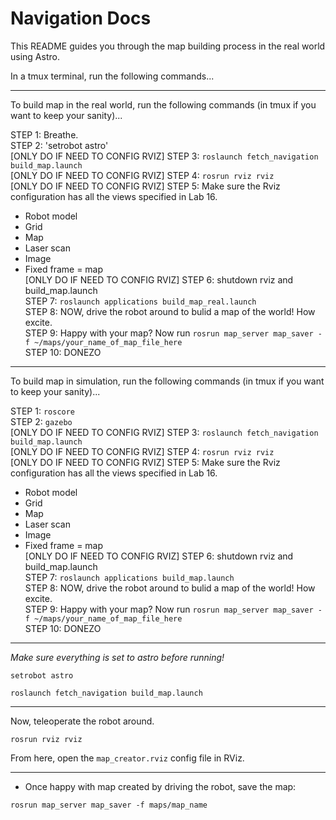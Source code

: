 Navigation Docs
===============

This README guides you through the map building process in the real world using Astro.

In a tmux terminal, run the following commands...


---
To build map in the real world, run the following commands (in tmux if you want to keep your sanity)...

STEP 1: Breathe.  <br />
STEP 2: 'setrobot astro'  <br />
[ONLY DO IF NEED TO CONFIG RVIZ] STEP 3: `roslaunch fetch_navigation build_map.launch`  <br />
[ONLY DO IF NEED TO CONFIG RVIZ] STEP 4: `rosrun rviz rviz`  <br />
[ONLY DO IF NEED TO CONFIG RVIZ] STEP 5: Make sure the Rviz configuration has all the views specified in Lab 16.  <br />
* Robot model
* Grid
* Map
* Laser scan
* Image
* Fixed frame = map  <br />
[ONLY DO IF NEED TO CONFIG RVIZ] STEP 6: shutdown rviz and build_map.launch  <br />
STEP 7: `roslaunch applications build_map_real.launch`  <br />
STEP 8: NOW, drive the robot around to bulid a map of the world! How excite.  <br />
STEP 9: Happy with your map? Now run `rosrun map_server map_saver -f ~/maps/your_name_of_map_file_here`  <br />
STEP 10: DONEZO  <br />



---

To build map in simulation, run the following commands (in tmux if you want to keep your sanity)...

STEP 1: `roscore` <br />
STEP 2: `gazebo` <br />
[ONLY DO IF NEED TO CONFIG RVIZ] STEP 3: `roslaunch fetch_navigation build_map.launch`  <br />
[ONLY DO IF NEED TO CONFIG RVIZ] STEP 4: `rosrun rviz rviz`  <br />
[ONLY DO IF NEED TO CONFIG RVIZ] STEP 5: Make sure the Rviz configuration has all the views specified in Lab 16.  <br />
* Robot model
* Grid
* Map
* Laser scan
* Image
* Fixed frame = map  <br />
[ONLY DO IF NEED TO CONFIG RVIZ] STEP 6: shutdown rviz and build_map.launch  <br />
STEP 7: `roslaunch applications build_map.launch`  <br />
STEP 8: NOW, drive the robot around to bulid a map of the world! How excite.  <br />
STEP 9: Happy with your map? Now run `rosrun map_server map_saver -f ~/maps/your_name_of_map_file_here`  <br />
STEP 10: DONEZO  <br />


---

*Make sure everything is set to astro before running!*

```
setrobot astro
```
```
roslaunch fetch_navigation build_map.launch
```

---

Now, teleoperate the robot around.
```
rosrun rviz rviz
```
From here, open the `map_creator.rviz` config file in RViz.

---

* Once happy with map created by driving the robot, save the map:
```
rosrun map_server map_saver -f maps/map_name
```

